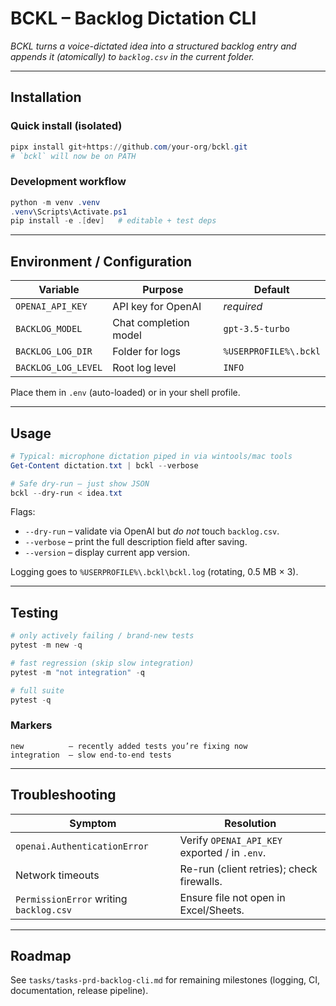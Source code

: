 # BCKL – Backlog Dictation CLI

_BCKL turns a voice-dictated idea into a structured backlog entry and
appends it (atomically) to `backlog.csv` in the current folder._

---

## Installation

### Quick install (isolated)
```powershell
pipx install git+https://github.com/your-org/bckl.git
# `bckl` will now be on PATH
```

### Development workflow
```powershell
python -m venv .venv
.venv\Scripts\Activate.ps1
pip install -e .[dev]   # editable + test deps
```

---

## Environment / Configuration
| Variable | Purpose | Default |
|----------|---------|---------|
| `OPENAI_API_KEY` | API key for OpenAI | _required_ |
| `BACKLOG_MODEL`  | Chat completion model | `gpt-3.5-turbo` |
| `BACKLOG_LOG_DIR`| Folder for logs | `%USERPROFILE%\.bckl` |
| `BACKLOG_LOG_LEVEL` | Root log level | `INFO` |

Place them in `.env` (auto-loaded) or in your shell profile.

---

## Usage
```powershell
# Typical: microphone dictation piped in via wintools/mac tools
Get-Content dictation.txt | bckl --verbose

# Safe dry-run – just show JSON
bckl --dry-run < idea.txt
```

Flags:
* `--dry-run` – validate via OpenAI but _do not_ touch `backlog.csv`.
* `--verbose` – print the full description field after saving.
* `--version` – display current app version.

Logging goes to `%USERPROFILE%\.bckl\bckl.log` (rotating, 0.5 MB × 3).

---

## Testing
```powershell
# only actively failing / brand-new tests
pytest -m new -q

# fast regression (skip slow integration)
pytest -m "not integration" -q

# full suite
pytest -q
```

### Markers
```
new          – recently added tests you’re fixing now
integration  – slow end-to-end tests
```

---

## Troubleshooting
| Symptom | Resolution |
|---------|------------|
| `openai.AuthenticationError` | Verify `OPENAI_API_KEY` exported / in `.env`. |
| Network timeouts | Re-run (client retries); check firewalls. |
| `PermissionError` writing `backlog.csv` | Ensure file not open in Excel/Sheets. |

---

## Roadmap
See `tasks/tasks-prd-backlog-cli.md` for remaining milestones (logging, CI,
documentation, release pipeline).
